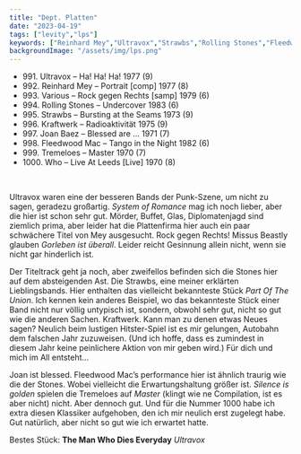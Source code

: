 ```yaml
---
title: "Dept. Platten"
date: "2023-04-19"
tags: ["levity","lps"]
keywords: ["Reinhard Mey","Ultravox","Strawbs","Rolling Stones","Fleedwood Mac","Tremeloes","Who","Joan Baez"]
backgroundImage: "/assets/img/lps.png"
---
```


<ul class="no-bullets">
<li>991. Ultravox – Ha! Ha! Ha! 1977 (9)</li>
<li>992. Reinhard Mey – Portrait [comp] 1977 (8)</li>
<li>993. Various – Rock gegen Rechts [samp] 1979 (6)</li>
<li>994. Rolling Stones – Undercover 1983 (6)</li>
<li>995. Strawbs –  Bursting at the Seams 1973 (9)</li>
<li>996. Kraftwerk – Radioaktivität 1975 (9)</li>
<li>997. Joan Baez – Blessed are ... 1971 (7)</li>
<li>998. Fleedwood Mac – Tango in the Night 1982 (6)</li>
<li>999. Tremeloes – Master 1970 (7)</li>
<li>1000. Who – Live At Leeds [Live] 1970 (8)</li>
</ul>
</br>

Ultravox waren eine der besseren Bands der Punk-Szene, um nicht zu sagen, geradezu großartig. *System of Romance* mag ich noch lieber, aber die hier ist schon sehr gut. Mörder, Buffet, Glas, Diplomatenjagd sind ziemlich prima, aber leider hat die Plattenfirma hier auch ein paar schwächere Titel von Mey ausgesucht. Rock gegen Rechts! Missus Beastly glauben *Gorleben ist überall*. Leider reicht Gesinnung allein nicht, wenn sie nicht gar hinderlich ist.

Der Titeltrack geht ja noch, aber zweifellos befinden sich die Stones hier auf dem absteigenden Ast. Die Strawbs, eine meiner erklärten Lieblingsbands. Hier enthalten das vielleicht bekannteste Stück *Part Of The Union*. Ich kennen kein anderes Beispiel, wo das bekannteste Stück einer Band nicht nur völlig untypisch ist, sondern, obwohl sehr gut, nicht so gut wie die anderen Sachen. Kraftwerk. Kann man zu denen etwas Neues sagen? Neulich beim lustigen Hitster-Spiel ist es mir gelungen, Autobahn dem falschen Jahr zuzuweisen. (Und ich hoffe, dass es zumindest in diesem Jahr keine peinlichere Aktion von mir geben wird.) Für dich und mich im All entsteht...

Joan ist blessed. Fleedwood Mac’s performance hier ist ähnlich traurig wie die der Stones. Wobei vielleicht die Erwartungshaltung größer ist. *Silence is golden* spielen die Tremeloes auf *Master* (klingt wie ne Compilation, ist es aber nicht) nicht. Aber dennoch gut. Und für die Nummer 1000 habe ich extra diesen Klassiker aufgehoben, den ich mir neulich erst zugelegt habe. Gut natürlich, aber nicht so gut wie ich erwartet hatte.

Bestes Stück: **The Man Who Dies Everyday** *Ultravox* 